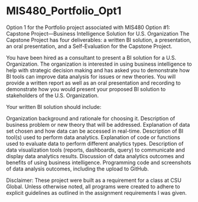 # MIS480_Portfolio_Opt1
Option 1 for the Portfolio project associated with MIS480
Option #1: Capstone Project—Business Intelligence Solution for U.S. Organization
The Capstone Project has four deliverables: a written BI solution, a presentation, an oral presentation, and a Self-Evaluation for the Capstone Project.

You have been hired as a consultant to present a BI solution for a U.S. Organization. The organization is interested in using business intelligence to help with strategic decision making and has asked you to demonstrate how BI tools can improve data analysis for issues or new theories. You will provide a written report as well as an oral presentation and recording to demonstrate how you would present your proposed BI solution to stakeholders of the U.S. Organization.

Your written BI solution should include:

Organization background and rationale for choosing it.
Description of business problem or new theory that will be addressed.
Explanation of data set chosen and how data can be accessed in real-time.
Description of BI tool(s) used to perform data analytics.
Explanation of code or functions used to evaluate data to perform different analytics types.
Description of data visualization tools (reports, dashboards, query) to communicate and display data analytics results.
Discussion of data analytics outcomes and benefits of using business intelligence.
Programming code and screenshots of data analysis outcomes, including the upload to GitHub.


Disclaimer: These project were built as a requirement for a class at CSU Global. Unless otherwise noted, all programs were created to adhere to explicit guidelines as outlined in the assignment requirements I was given.


